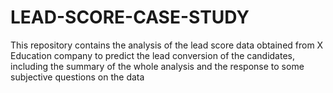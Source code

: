 # LEAD-SCORE-CASE-STUDY
This repository contains the analysis of the lead score data obtained from X Education company to predict the lead conversion of the candidates, including the summary of the whole analysis and the response to some subjective questions on the data

